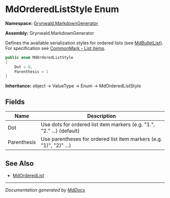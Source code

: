 # MdOrderedListStyle Enum

**Namespace:** [Grynwald.MarkdownGenerator](../index.md)

**Assembly:** Grynwald.MarkdownGenerator

Defines the available serialization styles for ordered lists (see [MdBulletList](../MdBulletList/index.md)). For specification see [CommonMark \- List items](https://spec.commonmark.org/0.28/#list-items).

```csharp
public enum MdOrderedListStyle
{
    Dot = 0,
    Parenthesis = 1
}
```

**Inheritance:** object → ValueType → Enum → MdOrderedListStyle

## Fields

| Name        | Description                                                            |
| ----------- | ---------------------------------------------------------------------- |
| Dot         | Use dots for ordered list item markers (e.g. "1.", "2." ...) (default) |
| Parenthesis | Use parentheses for ordered list item markers (e.g. "1)", "2)" ...)    |

## See Also

- [MdOrderedList](../MdOrderedList/index.md)

___

*Documentation generated by [MdDocs](https://github.com/ap0llo/mddocs)*
